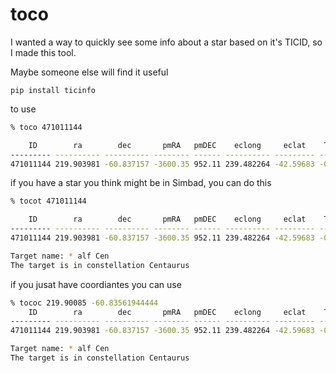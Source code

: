 # toco
I wanted a way to quickly see some info about a star based on it's TICID, so I made this tool.

Maybe someone else will find it useful

```
pip install ticinfo
```

to use

```bash
% toco 471011144

    ID        ra        dec       pmRA   pmDEC    eclong     eclat    Tmag Vmag Kmag Teff rad mass    d
--------- ---------- ---------- -------- ------ ---------- --------- ----- ---- ---- ---- --- ---- --------
471011144 219.903981 -60.837157 -3600.35 952.11 239.482264 -42.59683 -0.15 1.35   --   --  --   -- 1.347491
```


if you have a star you think might be in Simbad, you can do this
```bash
% tocot 471011144

    ID        ra        dec       pmRA   pmDEC    eclong     eclat    Tmag Vmag Kmag Teff rad mass    d
--------- ---------- ---------- -------- ------ ---------- --------- ----- ---- ---- ---- --- ---- --------
471011144 219.903981 -60.837157 -3600.35 952.11 239.482264 -42.59683 -0.15 1.35   --   --  --   -- 1.347491

Target name: * alf Cen
The target is in constellation Centaurus
```

if you jusat have coordiantes you can use 
```bash
% tococ 219.90085 -60.83561944444
    ID        ra        dec       pmRA   pmDEC    eclong     eclat    Tmag Vmag Kmag Teff rad mass    d
--------- ---------- ---------- -------- ------ ---------- --------- ----- ---- ---- ---- --- ---- --------
471011144 219.903981 -60.837157 -3600.35 952.11 239.482264 -42.59683 -0.15 1.35   --   --  --   -- 1.347491

Target name: * alf Cen
The target is in constellation Centaurus
```